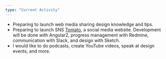 ```yaml
---
type: "Current Activity"
---
```


* Preparing to launch web media sharing design knowledge and tips.
* Preparing to launch SNS <a href="https://tomato.social/" target="_blank">Tomato</a>, a social media website. Development will be done with Angular2, progress management with Redmine, communication with Slack, and design with Sketch.
* I would like to do podcasts, create YouTube videos, speak at design events, and more.